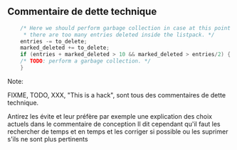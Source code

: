 ## Commentaire de dette technique <i class="fas fa-smile ok"></i>

``` C
    /* Here we should perform garbage collection in case at this point
     * there are too many entries deleted inside the listpack. */
    entries -= to_delete;
    marked_deleted += to_delete;
    if (entries + marked_deleted > 10 && marked_deleted > entries/2) {
	/* TODO: perform a garbage collection. */
    }
```

Note:

FIXME, TODO, XXX, "This is a hack", sont tous des commentaires de dette technique.

Antirez les évite et leur préfère par exemple une explication des choix actuels
dans le commentaire de conception
Il dit cependant qu'il faut les rechercher de temps et en temps
et les corriger si possible ou les suprimer s'ils ne sont plus pertinents
